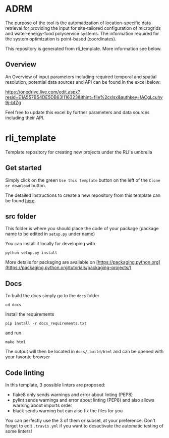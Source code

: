 # ADRM

The purpose of the tool is the automatization of location-specific data retrieval for providing the input for site-tailored configuration of microgrids and water-energy-food polyservice systems. The information required for the system optimization is point-based (coordinates).

This repository is generated from rli_template. More information see below. 

## Overview

An Overview of input parameters including required temporal and spatial resolution, potential data sources and API can be found in the excel below: 

https://onedrive.live.com/edit.aspx?resid=E1A557B54DE5DB63!116323&ithint=file%2cxlsx&authkey=!ACgLcuhy9j-bfZg

Feel free to update this excel by further parameters and data sources including their API. 

# rli_template
Template repository for creating new projects under the RLI's umbrella

## Get started

Simply click on the green `Use this template` button on the left of the `Clone or download` button.

The detailed instructions to create a new repository from this template can be found [here](https://help.github.com/en/articles/creating-a-repository-from-a-template).

## src folder

This folder is where you should place the code of your package (package name to be edited in `setup.py` under name)

You can install it locally for developing with

    python setup.py install
    
More details for packaging are available on [https://packaging.python.org](https://packaging.python.org/tutorials/packaging-projects/)


## Docs

To build the docs simply go to the `docs` folder

    cd docs

Install the requirements

    pip install -r docs_requirements.txt

and run

    make html

The output will then be located in `docs/_build/html` and can be opened with your favorite browser

## Code linting

In this template, 3 possible linters are proposed:
- flake8 only sends warnings and error about linting (PEP8)
- pylint sends warnings and error about linting (PEP8) and also allows warning about imports order
- black sends warning but can also fix the files for you

You can perfectly use the 3 of them or subset, at your preference. Don't forget to edit `.travis.yml` if you want to desactivate the automatic testing of some linters!
